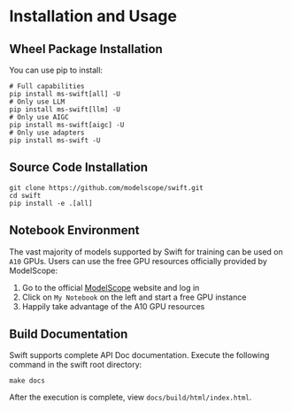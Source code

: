 # Installation and Usage

## Wheel Package Installation

You can use pip to install:

```shell
# Full capabilities
pip install ms-swift[all] -U
# Only use LLM
pip install ms-swift[llm] -U
# Only use AIGC
pip install ms-swift[aigc] -U
# Only use adapters
pip install ms-swift -U
```

## Source Code Installation

```shell
git clone https://github.com/modelscope/swift.git
cd swift
pip install -e .[all]
```

## Notebook Environment

The vast majority of models supported by Swift for training can be used on `A10` GPUs. Users can use the free GPU resources officially provided by ModelScope:

1. Go to the official [ModelScope](https://www.modelscope.cn) website and log in
2. Click on `My Notebook` on the left and start a free GPU instance
3. Happily take advantage of the A10 GPU resources

## Build Documentation

Swift supports complete API Doc documentation. Execute the following command in the swift root directory:

```shell
make docs
```

After the execution is complete, view `docs/build/html/index.html`.